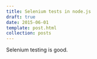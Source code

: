 ```yaml
---
title: Selenium tests in node.js
draft: true
date: 2015-06-01
template: post.html
collection: posts
---
```


Selenium testing is good.
